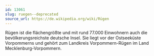 ```yaml
---
id: 13061
slug: ruegen--deprecated
source_url: https://de.wikipedia.org/wiki/Rügen
---
```


Rügen ist die flächengrößte und mit rund 77.000 Einwohnern auch die bevölkerungsreichste deutsche Insel. Sie liegt vor der Ostseeküste Vorpommerns und gehört zum Landkreis Vorpommern-Rügen im Land Mecklenburg-Vorpommern.
